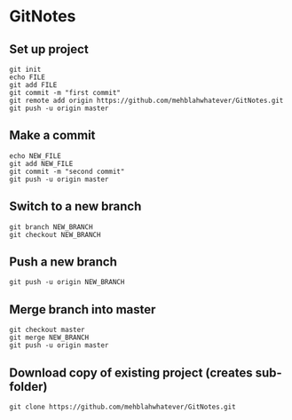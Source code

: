 # GitNotes

## Set up project
```
git init
echo FILE
git add FILE
git commit -m "first commit"
git remote add origin https://github.com/mehblahwhatever/GitNotes.git
git push -u origin master
```
## Make a commit
```
echo NEW_FILE
git add NEW_FILE
git commit -m "second commit"
git push -u origin master
```

## Switch to a new branch
```
git branch NEW_BRANCH
git checkout NEW_BRANCH
``` 
 
## Push a new branch
```
git push -u origin NEW_BRANCH
```

## Merge branch into master
```
git checkout master
git merge NEW_BRANCH
git push -u origin master
```

## Download copy of existing project (creates sub-folder)
```
git clone https://github.com/mehblahwhatever/GitNotes.git
```
